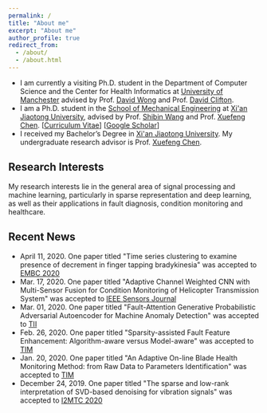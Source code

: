 ```yaml
---
permalink: /
title: "About me"
excerpt: "About me"
author_profile: true
redirect_from: 
  - /about/
  - /about.html
---
```



* I am currently a visiting Ph.D. student in the Department of Computer Science and the Center for Health Informatics at [University of Manchester](https://www.manchester.ac.uk/)
advised by Prof. [David Wong](https://personalpages.manchester.ac.uk/staff/david.wong/) and Prof.
[David Clifton](http://www.robots.ox.ac.uk/~davidc/).
* I am a Ph.D. student in the [School of Mechanical Engineering](http://mec.xjtu.edu.cn/) 
at [Xi'an Jiaotong University](http://www.xjtu.edu.cn/), 
advised by Prof. [Shibin Wang](http://gr.xjtu.edu.cn/web/wangshibin2008) and 
Prof. [Xuefeng Chen](https://scholar.google.com/citations?user=h47O1xYAAAAJ&hl=zh-CN). 
[[Curriculum Vitae](http://ZhaoZhibin.com/files/CV.pdf)] 
[[Google Scholar](https://scholar.google.com/citations?user=Dnq-8jEAAAAJ&hl=zh-CN)]
* I received my Bachelor’s Degree in [Xi'an Jiaotong University](http://www.xjtu.edu.cn/).
My undergraduate research advisor is Prof. [Xuefeng Chen](https://scholar.google.com/citations?user=h47O1xYAAAAJ&hl=zh-CN). 

## Research Interests
My research interests lie in the general area of signal processing and machine learning, particularly in sparse representation and deep learning,
as well as their applications in fault diagnosis, condition monitoring and healthcare.


## Recent News
* April 11, 2020. One paper titled
"Time series clustering to examine presence of decrement in finger tapping bradykinesia" was accepted to [EMBC 2020](https://embc.embs.org/2020/)
* Mar. 17, 2020. One paper titled
"Adaptive Channel Weighted CNN with Multi-Sensor Fusion for Condition Monitoring of Helicopter Transmission System" was accepted to [IEEE Sensors Journal](https://ieeexplore.ieee.org/document/9037361)
* Mar. 01, 2020. One paper titled
"Fault-Attention Generative Probabilistic Adversarial Autoencoder for Machine Anomaly Detection" was accepted to [TII](https://ieeexplore.ieee.org/document/9016153)
* Feb. 26, 2020. One paper titled
"Sparsity-assisted Fault Feature Enhancement: Algorithm-aware versus Model-aware" was accepted to [TIM](https://ieeexplore.ieee.org/document/9007828)
* Jan. 20, 2020. One paper titled
"An Adaptive On-line Blade Health Monitoring Method: from Raw Data to Parameters Identification" was accepted to [TIM](https://ieeexplore.ieee.org/document/8962182)
* December 24, 2019. One paper titled
"The sparse and low-rank interpretation of SVD-based denoising for vibration signals" was accepted to [I2MTC 2020](https://i2mtc2020.ieee-ims.org/)